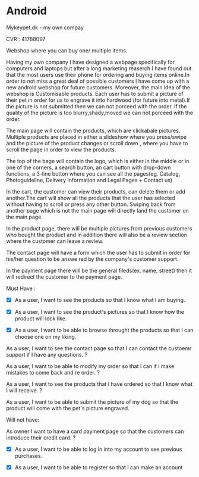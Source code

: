 
# Android
Mykeypet.dk - my own compay

CVR : 41788097

Webshop where you can buy one/ multiple items.

Having my own company I have designed a webpage specifically for computers and laptops but after a long marketing reaserch I have found out that the most users use their phone for ordering and buying items online.In order to not miss a great deal of possible customers I have come up with a new android webshop for future customers.
Moreover, the main idea of the webshop is Customisable products.
Each user has to submit a picture of their pet in order for us to engrave it into hardwood (for future into metal).If the picture is not submitted then we can not porceed with the order.
If the quality of the picture is too blurry,shady,moved we can not porceed with the order.

The main page will contain the products, which are clickabale pictures. Multiple products are placed in either a slideshow where you press/swipe and the picture of the product changes or scroll down , where you have to scroll the page in order to view the products.

The top of the bage will contain the logo, which is either in the middle or in one of the corners, a search button, an cart button with drop-down functions, a 3-line button where you can see all the pages(eg. Catalog, Photoguideline, Delivery Information and Legal Pages + Contact us)

In the cart, the customer can view their products, can delete them or add another.The cart will show all the products that the user has selected without having to scroll or press any other button.
Swiping back from another page which is not the main page will directly land the customer on the main page.

In the product page, there will be multiple pictures from previous customers who bought the product and in addition there will also be a review section where the customer can leave a review.

The contact page will have a form which the user has to submit in order for his/her question to be answe
red by the company's customer support.

In the payment page there will be the general fileds(ex. name, street) then it will redirect the customer to the payment page.

Must Have :

 - [x] As a user, I want to see the products so that I know what I am buying.    

- [x] As a user, I want to see the product's pictures so that I know how the product will look like.

- [x] As a user, I want to be able to browse throught the products so that I can choose one on my liking.

As a user, I want to see the contact page so that I can contact the custoemr support if I have any questions. ?

As a user, I want to be able to modify my order so that I can if I make mistakes to come back and re order. ?

As a user, I want to see the products that I have ordered so that I know what I will receive. ?

As a user, I want to be able to submit the picture of my dog so that the product will come with the pet's picture engraved.

Will not have:

As owner I want to have a card payment page so that the customers can introduce their credit card. ?

- [x] As a user, I want to be able to log in into my account to see previous purchases.

- [x] As a user, I want to be able to register so that I can make an account
